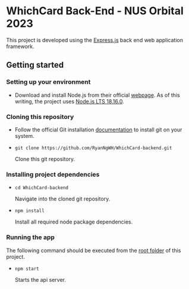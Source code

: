 # WhichCard Back-End - NUS Orbital 2023

This project is developed using the <u>Express.js</u> back end web application framework.

## Getting started

### Setting up your environment

- Download and install Node.js from their official [webpage](https://nodejs.org/en/download). As of this writing, the project uses <u>Node.js LTS 18.16.0</u>.

### Cloning this repository

- Follow the official Git installation [documentation](https://git-scm.com/book/en/v2/Getting-Started-Installing-Git) to install git on your system.

- `git clone https://github.com/RyanNgWH/WhichCard-backend.git`

    Clone this git repository.

### Installing project dependencies

- `cd WhichCard-backend`

    Navigate into the cloned git repository.

- `npm install`

    Install all required node package dependencies.

### Running the app

The following command should be executed from the <u>root folder</u> of this project.

- `npm start`

    Starts the api server.